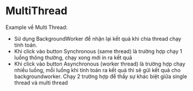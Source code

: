 # MultiThread
Example về Multi Thread:
+ Sử dụng BackgroundWorker để nhận lại kết quả khi chia thread chạy tính toán.
+ Khi click vào button Synchronous (same thread) là trường hợp chạy 1 luồng thông thường, chạy xong mới in ra kết quả
+ Khi click vào button Asynchronous (worker thread) là trường hợp chạy nhiều luồng, mỗi luồng khi tính toán ra kết quả thì sẽ gửi kết quả 
cho backgroundworker.
Chạy 2 trường hợp để thấy sự khác biệt giữa single thread và multi thread
